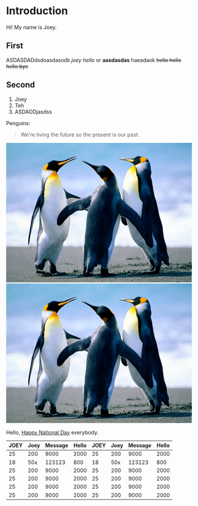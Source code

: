 # Introduction

Hi! My name is Joey. 

## First

ASDASDADdsdoasdasodk _joey hello_ or **aasdasdas** haeadaok ~~hello hello hello bye~~

## Second

1. Joey
2. Teh
3. ASDAODjasdss

Penguins: 
> We're living the future so
> the present is our past.

![gras](imgs/Penguins.jpg) ![gras](imgs/Penguins.jpg)

Hello, [Happy National Day](http://google.com/) everybody.


| JOEY| Joey | Message | Hello |  JOEY| Joey | Message | Hello | 
|---- | ---- | --- | --- |---- | ---- | --- | --- |
| 25  | 200  | 9000 | 2000 |  25  | 200  | 9000 | 2000 |
| 18  | 50x  | 123123 | 800 |  18  | 50x  | 123123 | 800 |
| 25  | 200  | 9000 | 2000 |  25  | 200  | 9000 | 2000 |
| 25  | 200  | 9000 | 2000 |  25  | 200  | 9000 | 2000 |
| 25  | 200  | 9000 | 2000 |  25  | 200  | 9000 | 2000 |
| 25  | 200  | 9000 | 2000 |  25  | 200  | 9000 | 2000 |



